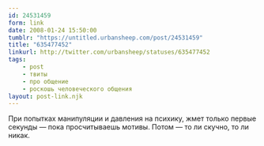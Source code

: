 ```yaml
---
id: 24531459
form: link
date: 2008-01-24 15:50:00
tumblr: "https://untitled.urbansheep.com/post/24531459"
title: "635477452"
linkurl: http://twitter.com/urbansheep/statuses/635477452
tags:
    - post
    - твиты
    - про общение
    - роскошь человеческого общения
layout: post-link.njk
---
```

<p>При попытках манипуляции и давления на психику, жмет только первые секунды — пока просчитываешь мотивы. Потом — то ли скучно, то ли никак.</p>
